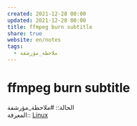 ```yaml
---  
created: 2021-12-28 00:00  
updated: 2021-12-28 00:00  
title: ffmpeg burn subtitle  
share: true  
website: en/notes  
tags:  
  - ملاحظة_مؤرشفة  
---  
```

  
  
# ffmpeg burn subtitle  
  
الحالة:: #ملاحظة_مؤرشفة  
المعرفة:: [Linux](Linux)  
  
